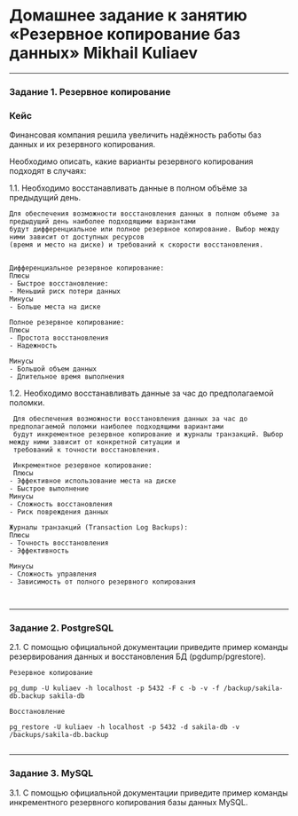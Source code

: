 # Домашнее задание к занятию «Резервное копирование баз данных» Mikhail Kuliaev

---

### Задание 1. Резервное копирование

### Кейс
Финансовая компания решила увеличить надёжность работы баз данных и их резервного копирования. 

Необходимо описать, какие варианты резервного копирования подходят в случаях: 

1.1. Необходимо восстанавливать данные в полном объёме за предыдущий день.

```
Для обеспечения возможности восстановления данных в полном объеме за предыдущий день наиболее подходящими вариантами 
будут дифференциальное или полное резервное копирование. Выбор между ними зависит от доступных ресурсов 
(время и место на диске) и требований к скорости восстановления.


Дифференциальное резервное копирование:
Плюсы
- Быстрое восстановление: 
- Меньший риск потери данных
Минусы
- Больше места на диске

Полное резервное копирование:
Плюсы
- Простота восстановления
- Надежность

Минусы
- Большой объем данных
- Длительное время выполнения

```

1.2. Необходимо восстанавливать данные за час до предполагаемой поломки.

```
 Для обеспечения возможности восстановления данных за час до предполагаемой поломки наиболее подходящими вариантами 
 будут инкрементное резервное копирование и журналы транзакций. Выбор между ними зависит от конкретной ситуации и 
 требований к точности восстановления.

 Инкрементное резервное копирование:
 Плюсы
- Эффективное использование места на диске
- Быстрое выполнение
Минусы
- Сложность восстановления
- Риск повреждения данных

Журналы транзакций (Transaction Log Backups):
Плюсы
- Точность восстановления
- Эффективность

Минусы
- Сложность управления
- Зависимость от полного резервного копирования

 

```


---

### Задание 2. PostgreSQL

2.1. С помощью официальной документации приведите пример команды резервирования данных и восстановления БД (pgdump/pgrestore).

```
Резервное копирование

pg_dump -U kuliaev -h localhost -p 5432 -F c -b -v -f /backup/sakila-db.backup sakila-db

Восстановление

pg_restore -U kuliaev -h localhost -p 5432 -d sakila-db -v /backups/sakila-db.backup


```



---

### Задание 3. MySQL

3.1. С помощью официальной документации приведите пример команды инкрементного резервного копирования базы данных MySQL. 

```
```



